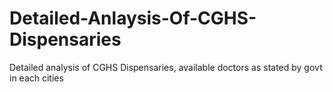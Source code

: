 # Detailed-Anlaysis-Of-CGHS-Dispensaries
Detailed analysis of CGHS Dispensaries, available doctors as stated by govt in each cities
